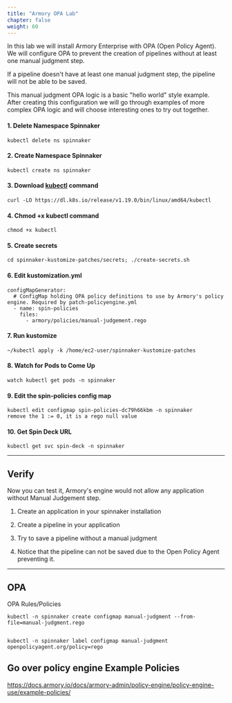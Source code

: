 ```yaml
---
title: "Armory OPA Lab"
chapter: false
weight: 60
---
```


In this lab we will install Armory Enterprise with OPA (Open Policy Agent). 
We will configure OPA to prevent the creation of pipelines without at least 
one manual judgment step. 

If a pipeline doesn't have at least one manual judgment step, the pipeline will 
not be able to be saved. 

This manual judgment OPA logic is a basic "hello world" style example. After creating
this configuration we will go through examples of more complex OPA logic and will choose interesting
ones to try out together. 

#### 1. Delete Namespace Spinnaker
    kubectl delete ns spinnaker

#### 2. Create Namespace Spinnaker
    kubectl create ns spinnaker

#### 3. Download [kubectl](https://kubernetes.io/docs/tasks/tools/install-kubectl-linux/) command 
    curl -LO https://dl.k8s.io/release/v1.19.0/bin/linux/amd64/kubectl

#### 4. Chmod +x kubectl command
    chmod +x kubectl

#### 5. Create secrets
    cd spinnaker-kustomize-patches/secrets; ./create-secrets.sh

#### 6. Edit kustomization.yml
    configMapGenerator:
      # ConfigMap holding OPA policy definitions to use by Armory's policy engine. Required by patch-policyengine.yml
      - name: spin-policies
        files:
          - armory/policies/manual-judgement.rego

#### 7. Run kustomize
    ~/kubectl apply -k /home/ec2-user/spinnaker-kustomize-patches

#### 8. Watch for Pods to Come Up
    watch kubectl get pods -n spinnaker

#### 9. Edit the spin-policies config map
	kubectl edit configmap spin-policies-dc79h66kbm -n spinnaker
	remove the 1 := 0, it is a rego null value

#### 10. Get Spin Deck URL
    kubectl get svc spin-deck -n spinnaker 

----------

## Verify

Now you can test it, Armory's engine would not allow any application without Manual Judgement step.

1. Create an application in your spinnaker installation

2. Create a pipeline in your application

3. Try to save a pipeline without a manual judgment

4. Notice that the pipeline can not be saved due to the Open Policy Agent preventing it.

----------
## OPA

OPA Rules/Policies


    kubectl -n spinnaker create configmap manual-judgment --from-file=manual-judgment.rego


    kubectl -n spinnaker label configmap manual-judgment openpolicyagent.org/policy=rego


## Go over policy engine Example Policies

https://docs.armory.io/docs/armory-admin/policy-engine/policy-engine-use/example-policies/


